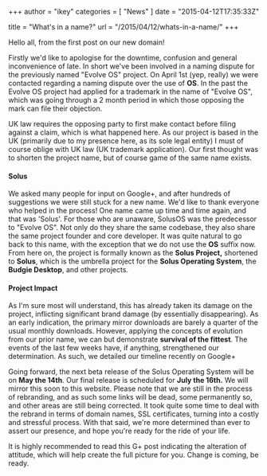 +++
author = "ikey"
categories = [
"News"
]
date =  "2015-04-12T17:35:33Z"

title = "What's in a name?"
url = "/2015/04/12/whats-in-a-name/"
+++

Hello all, from the first post on our new domain! 

Firstly we'd like to apologise for the downtime, confusion and general inconvenience of late. In short we've been involved in a naming dispute for the previously 
named "Evolve OS" project. On April 1st (yep, really) we were contacted regarding a naming dispute over the use of **OS**. In the past the Evolve OS project had applied 
for a trademark in the name of "Evolve OS", which was going through a 2 month period in which those opposing the mark can file their objection.

UK law requires the opposing party to first make contact before filing against a claim, which is what happened here. As our project is based in the UK (primarily due to my 
presence here, as its sole legal entity) I must of course oblige with UK law (UK trademark application). Our first thought was to shorten the project name, but of course game of the same name exists.

#### Solus

We asked many people for input on Google+, and after hundreds of suggestions we were still stuck for a new name. We'd like to thank everyone who helped in the process! 
One name came up time and time again, and that was 'Solus'. For those who are unaware, SolusOS was the predecessor to "Evolve OS". Not only do they share the same 
codebase, they also share the same project founder and core developer. It was quite natural to go back to this name, with the exception that we do not use the **OS** suffix 
now. From here on, the project is formally known as the **Solus Project,** shortened to **Solus**, which is the umbrella project for the **Solus Operating System**, 
the **Budgie Desktop**, and other projects.

#### Project Impact

As I'm sure most will understand, this has already taken its damage on the project, inflicting significant brand damage (by essentially disappearing). As an early indication, 
the primary mirror downloads are barely a quarter of the usual monthly downloads. However, applying the concepts of evolution from our prior name, we can but 
demonstrate **survival of the fittest**. The events of the last few weeks have, if anything, strengthened our determination. As such, we detailed our timeline recently on Google+

Going forward, the next beta release of the Solus Operating System will be on **May the 14th**. Our final release is scheduled for **July the 16th.** We will mirror this soon to 
this website. Please note that we are still in the process of rebranding, and as such some links will be dead, some permanently so, and other areas are still being corrected. It 
took quite some time to deal with the rebrand in terms of domain names, SSL certificates, turning into a costly and stressful process. With that said, we're more determined 
than ever to assert our presence, and hope you're ready for the ride of your life.

 It is highly recommended to read this G+ post indicating the alteration of attitude, which will help create
 the full picture for you. Change is coming, be ready.
